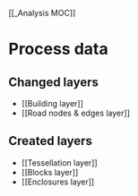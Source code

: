 [[_Analysis MOC]]
# Process data

## Changed layers
- [[Building layer]]
- [[Road nodes & edges layer]]

## Created layers
- [[Tessellation layer]]
- [[Blocks layer]]
- [[Enclosures layer]]